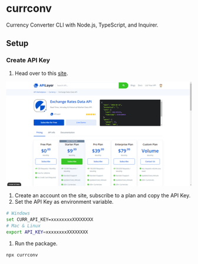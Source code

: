 # currconv

Currency Converter CLI with Node.js, TypeScript, and Inquirer.

## Setup

### Create API Key

1. Head over to this [site](https://apilayer.com/marketplace/exchangerates_data-api).

<a href="<https://apilayer.com/marketplace/exchangerates_data-api">
    <img src="./images/api_site.png" />
</a>

1. Create an account on the site, subscribe to a plan and copy the API Key.
1. Set the API Key as environment variable.

```bash
# Windows
set CURR_API_KEY=xxxxxxxxXXXXXXXX
# Mac & Linux
export API_KEY=xxxxxxxxXXXXXXXX
```

1. Run the package.

```bash
npx currconv
```
